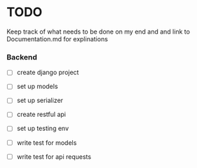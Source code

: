 # TODO
Keep track of what needs to be done on my end and and link to Documentation.md for explinations
### Backend
- [ ] create django project 
- [ ] set up models 
- [ ] set up serializer 
- [ ] create restful api 
- [ ] set up testing env 
- [ ] write test for models 
- [ ] write test for api requests 

